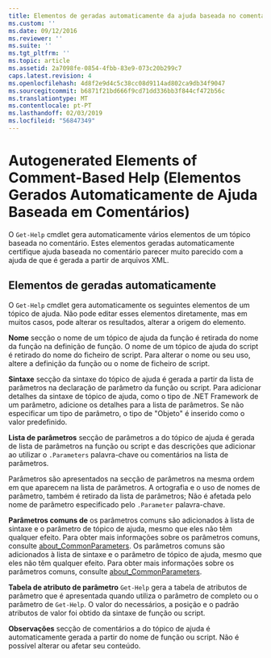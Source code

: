 ```yaml
---
title: Elementos de geradas automaticamente da ajuda baseada no comentário | Documentos da Microsoft
ms.custom: ''
ms.date: 09/12/2016
ms.reviewer: ''
ms.suite: ''
ms.tgt_pltfrm: ''
ms.topic: article
ms.assetid: 2a7098fe-0854-4fbb-83e9-073c20b299c7
caps.latest.revision: 4
ms.openlocfilehash: 4d8f2e9d4c5c38cc08d9114ad802ca9db34f9047
ms.sourcegitcommit: b6871f21bd666f9cd71dd336bb3f844cf472b56c
ms.translationtype: MT
ms.contentlocale: pt-PT
ms.lasthandoff: 02/03/2019
ms.locfileid: "56847349"
---
```

# <a name="autogenerated-elements-of-comment-based-help"></a>Autogenerated Elements of Comment-Based Help (Elementos Gerados Automaticamente de Ajuda Baseada em Comentários)

O `Get-Help` cmdlet gera automaticamente vários elementos de um tópico baseada no comentário. Estes elementos geradas automaticamente certifique ajuda baseada no comentário parecer muito parecido com a ajuda de que é gerada a partir de arquivos XML.

## <a name="autogenerated-elements"></a>Elementos de geradas automaticamente

O `Get-Help` cmdlet gera automaticamente os seguintes elementos de um tópico de ajuda. Não pode editar esses elementos diretamente, mas em muitos casos, pode alterar os resultados, alterar a origem do elemento.

**Nome** secção o nome de um tópico de ajuda da função é retirada do nome da função na definição de função. O nome de um tópico de ajuda do script é retirado do nome do ficheiro de script. Para alterar o nome ou seu uso, altere a definição da função ou o nome de ficheiro de script.

**Sintaxe** secção da sintaxe do tópico de ajuda é gerada a partir da lista de parâmetros na declaração de parâmetro da função ou script. Para adicionar detalhes da sintaxe de tópico de ajuda, como o tipo de .NET Framework de um parâmetro, adicione os detalhes para a lista de parâmetros. Se não especificar um tipo de parâmetro, o tipo de "Objeto" é inserido como o valor predefinido.

**Lista de parâmetros** secção de parâmetros a do tópico de ajuda é gerada de lista de parâmetros na função ou script e das descrições que adicionar ao utilizar o `.Parameters` palavra-chave ou comentários na lista de parâmetros.

Parâmetros são apresentados na secção de parâmetros na mesma ordem em que aparecem na lista de parâmetros. A ortografia e o uso de nomes de parâmetro, também é retirado da lista de parâmetros; Não é afetada pelo nome de parâmetro especificado pelo `.Parameter` palavra-chave.

**Parâmetros comuns de** os parâmetros comuns são adicionados à lista de sintaxe e o parâmetro de tópico de ajuda, mesmo que eles não têm qualquer efeito. Para obter mais informações sobre os parâmetros comuns, consulte [about_CommonParameters](/powershell/module/microsoft.powershell.core/about/about_commonparameters).
Os parâmetros comuns são adicionados à lista de sintaxe e o parâmetro de tópico de ajuda, mesmo que eles não têm qualquer efeito. Para obter mais informações sobre os parâmetros comuns, consulte [about_CommonParameters](/powershell/module/microsoft.powershell.core/about/about_commonparameters).

**Tabela de atributo de parâmetro** 
 `Get-Help` gera a tabela de atributos de parâmetro que é apresentada quando utiliza o parâmetro de completo ou o parâmetro de `Get-Help`. O valor do necessários, a posição e o padrão atributos de valor foi obtido da sintaxe de função ou script.

**Observações** secção de comentários a do tópico de ajuda é automaticamente gerada a partir do nome de função ou script. Não é possível alterar ou afetar seu conteúdo.
